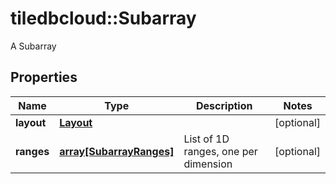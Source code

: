 # tiledbcloud::Subarray

A Subarray
## Properties
Name | Type | Description | Notes
------------ | ------------- | ------------- | -------------
**layout** | [**Layout**](Layout.md) |  | [optional] 
**ranges** | [**array[SubarrayRanges]**](SubarrayRanges.md) | List of 1D ranges, one per dimension | [optional] 


